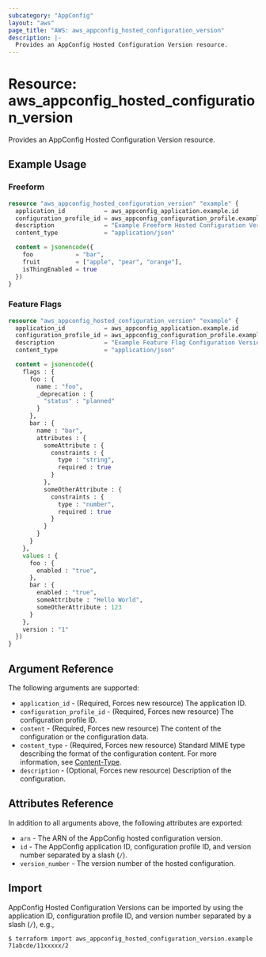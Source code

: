 ```yaml
---
subcategory: "AppConfig"
layout: "aws"
page_title: "AWS: aws_appconfig_hosted_configuration_version"
description: |-
  Provides an AppConfig Hosted Configuration Version resource.
---
```


# Resource: aws_appconfig_hosted_configuration_version

Provides an AppConfig Hosted Configuration Version resource.

## Example Usage

### Freeform

```terraform
resource "aws_appconfig_hosted_configuration_version" "example" {
  application_id           = aws_appconfig_application.example.id
  configuration_profile_id = aws_appconfig_configuration_profile.example.configuration_profile_id
  description              = "Example Freeform Hosted Configuration Version"
  content_type             = "application/json"

  content = jsonencode({
    foo            = "bar",
    fruit          = ["apple", "pear", "orange"],
    isThingEnabled = true
  })
}
```

### Feature Flags

```terraform
resource "aws_appconfig_hosted_configuration_version" "example" {
  application_id           = aws_appconfig_application.example.id
  configuration_profile_id = aws_appconfig_configuration_profile.example.configuration_profile_id
  description              = "Example Feature Flag Configuration Version"
  content_type             = "application/json"

  content = jsonencode({
    flags : {
      foo : {
        name : "foo",
        _deprecation : {
          "status" : "planned"
        }
      },
      bar : {
        name : "bar",
        attributes : {
          someAttribute : {
            constraints : {
              type : "string",
              required : true
            }
          },
          someOtherAttribute : {
            constraints : {
              type : "number",
              required : true
            }
          }
        }
      }
    },
    values : {
      foo : {
        enabled : "true",
      },
      bar : {
        enabled : "true",
        someAttribute : "Hello World",
        someOtherAttribute : 123
      }
    },
    version : "1"
  })
}
```

## Argument Reference

The following arguments are supported:

* `application_id` - (Required, Forces new resource) The application ID.
* `configuration_profile_id` - (Required, Forces new resource) The configuration profile ID.
* `content` - (Required, Forces new resource) The content of the configuration or the configuration data.
* `content_type` - (Required, Forces new resource) Standard MIME type describing the format of the configuration content. For more information, see [Content-Type](https://www.w3.org/Protocols/rfc2616/rfc2616-sec14.html#sec14.17).
* `description` - (Optional, Forces new resource) Description of the configuration.

## Attributes Reference

In addition to all arguments above, the following attributes are exported:

* `arn` - The ARN of the AppConfig  hosted configuration version.
* `id` - The AppConfig application ID, configuration profile ID, and version number separated by a slash (`/`).
* `version_number` - The version number of the hosted configuration.

## Import

AppConfig Hosted Configuration Versions can be imported by using the application ID, configuration profile ID, and version number separated by a slash (`/`), e.g.,

```
$ terraform import aws_appconfig_hosted_configuration_version.example 71abcde/11xxxxx/2
```
